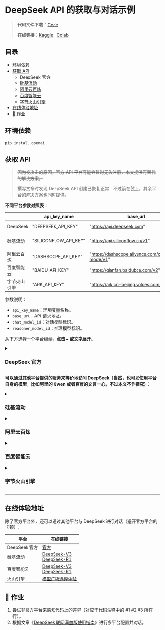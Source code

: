 # DeepSeek API 的获取与对话示例

> **代码文件下载**：[Code](../Demos/deepseek-api-guide-1.ipynb)
>
> **在线链接**：[Kaggle](https://www.kaggle.com/code/aidemos/deepseek-api-guide-1) | [Colab](https://colab.research.google.com/drive/1rdBEJT_oOxaScm3_10epoHX_TdbSm1Ty?usp=sharing)

## 目录

- [环境依赖](#环境依赖)
- [获取 API](#获取-api)
   - [ DeepSeek 官方 ](#-deepseek-官方-)
   - [ 硅基流动 ](#-硅基流动-)
   - [ 阿里云百炼 ](#-阿里云百炼-)
   - [ 百度智能云 ](#-百度智能云-)
   - [ 字节火山引擎 ](#-字节火山引擎-)
- [在线体验地址](#在线体验地址)
- [📝 作业](#-作业)

## 环境依赖

```bash
pip install openai
```

## 获取 API

> ~~因为被攻击的原因，官方 API 平台可能会暂时无法注册，本文提供可替代的解决方案。~~
>
> 撰写文章时发现 DeepSeek API 创建已恢复正常，不过箭在弦上，其余平台的解决方案也同时提供。

**不同平台参数对照表**：

|              | api_key_name          | base_url                                            | chat_model_id             | reasoner_model_id         |
| ------------ | --------------------- | --------------------------------------------------- | ------------------------- | ------------------------- |
| DeepSeek     | "DEEPSEEK_API_KEY"    | "https://api.deepseek.com"                          | "deepseek-chat"           | "deepseek-reasoner"       |
| 硅基流动     | "SILICONFLOW_API_KEY" | "https://api.siliconflow.cn/v1"                     | "deepseek-ai/DeepSeek-V3" | "deepseek-ai/DeepSeek-R1" |
| 阿里云百炼   | "DASHSCOPE_API_KEY"   | "https://dashscope.aliyuncs.com/compatible-mode/v1" | "deepseek-v3"             | "deepseek-r1"             |
| 百度智能云   | "BAIDU_API_KEY"       | "https://qianfan.baidubce.com/v2"                   | "deepseek-v3"             | "deepseek-r1"             |
| 字节火山引擎 | "ARK_API_KEY"         | "https://ark.cn-beijing.volces.com/api/v3"          | "your-chat-model-id"      | "your-reasoner-model-id"  |

参数说明：

- `api_key_name`：环境变量名称。
- `base_url`：API 请求地址。
- `chat_model_id`：对话模型标识。
- `reasoner_model_id`：推理模型标识。

从下方选择一个平台继续，**点击 `►` 或文字展开**。

<details>
    <summary> <h3> DeepSeek 官方 </h3> </summary>


> ~~目前已恢复正常，所有新平台的注册都会赠送一定数量的 tokens，择一即可。~~
>
> 目前 DeepSeek 平台的新用户注册暂时不再赠送余额。

访问 [https://platform.deepseek.com/sign_in](https://platform.deepseek.com/sign_in) 进行注册并登录：

![注册/登录](./assets/20250127180653.png)

新用户注册后将赠送 10 块钱余额，有效期为一个月：

![赠送](./assets/20250127180649.png)

点击左侧的 `API keys`（或者访问 [https://platform.deepseek.com/api_keys](https://platform.deepseek.com/api_keys)），然后点击 `创建 API key:`

![创建 API Key](./assets/20250127180645.png)

命名，然后点击 `创建`：

![名称](./assets/20250127180643.png)

与其他平台不同的是，DeepSeek 的 API 仅在创建时显示，你可能需要记录它，点击 `复制`：

![复制](./assets/20250127180641.png)

#### 代码示例

```python
from openai import OpenAI
import os

# 临时环境变量配置
os.environ["DEEPSEEK_API_KEY"] = "your-api-key" # 1

client = OpenAI(
    api_key=os.getenv("DEEPSEEK_API_KEY"),
    base_url="https://api.deepseek.com", # 2
)

# 单轮对话示例
response = client.chat.completions.create(
    model="deepseek-chat", # 3
    messages=[
        {'role': 'system', 'content': 'You are a helpful assistant.'},
        {'role': 'user', 'content': '你是谁？'}
    ]
)

# 打印模型回复内容
print(response.choices[0].message.content)
```

#### 模型切换

```python
# 切换推理模型
response = client.chat.completions.create(
    model="deepseek-reasoner",  # 修改此处标识
    # ...其他参数保持不变...
)
```

观察 `reasoning_content` 可以捕捉到思考过程。

</details>

**可以通过其他平台提供的服务来等价地访问 DeepSeek（当然，也可以使用平台自身的模型，比如阿里的 Qwen 或者百度的文言一心，不过本文不作探究）：**

<details>
    <summary> <h3> 硅基流动 </h3> </summary>

> 下方硅基流动的注册链接附带邀请码，因邀请所产生**所有** tokens 将被用于学习共享（[Discussions](https://github.com/Hoper-J/AI-Guide-and-Demos-zh_CN/discussions/6)）。
>
> **感谢注册，因为你才有了该分享的诞生**。

访问 [https://cloud.siliconflow.cn/i/ofzj9IQy](https://cloud.siliconflow.cn/i/ofzj9IQy) 进行注册并登录：

![注册/登录](./assets/image-20250205221933350.png)

点击[体验中心](https://cloud.siliconflow.cn/account/ak)左侧的 `API 密钥`，然后点击 `新建 API 密钥`：

![新建 API 密钥](./assets/image-20250205222644044.png)

随意填写描述后点击 `新建密钥`：

![填写描述](./assets/image-20250205222732771.png)

直接点击密钥进行复制，这就是我们即将用到的 API KEY：

![复制密钥](./assets/image-20250205222837349.png)

#### 代码示例

```python
from openai import OpenAI
import os

# 临时环境变量配置
os.environ["SILICONFLOW_API_KEY"] = "your-api-key" # 1

client = OpenAI(
    api_key=os.getenv("SILICONFLOW_API_KEY"),
    base_url="https://api.siliconflow.cn/v1", # 2
)

# 单轮对话示例
response = client.chat.completions.create(
    model="deepseek-ai/DeepSeek-V3", # 3
    messages=[
        {'role': 'system', 'content': 'You are a helpful assistant.'},
        {'role': 'user', 'content': '你是谁？'}
    ]
)

# 打印模型回复内容
print(response.choices[0].message.content)
```

#### 模型切换

```python
# 切换推理模型
response = client.chat.completions.create(
    model="deepseek-ai/DeepSeek-R1",  # 修改此处标识
    # ...其他参数保持不变...
)
```

> [!note]
>
> **注意**，硅基流动官方对于非实名用户的用量做了限制（100 次/天）：
>
> ![实名限制](./assets/image-20250206162334302.png)
>
> 如果有更高的用量需求，则需要进行[实名认证](https://cloud.siliconflow.cn/account/authentication)。

</details>

<details>
    <summary> <h3> 阿里云百炼 </h3> </summary>

访问 [阿里云百炼控制台](https://bailian.console.aliyun.com) 注册并登录。

![注册](./assets/image-20250205181432735.png)

在注册后将获取 1000 万的免费额度，有效期为半年，可以用于 DeepSeek-V3 和 DeepSeek-R1。

![DeepSeek-V3](./assets/image-20250205172736707.png)

> **注意**：目前仅供免费体验，免费额度用完之后不可继续调用（个人使用可以忽略），随着时间的推移，赠送的额度或有变化。
>
> 目前国内所有赠送额度的平台都需要实名才能正常使用 API：[阿里云实名入口](https://myaccount.console.aliyun.com/certificate?spm=a2c4g.11186623.0.0.27695bbfNxX04T)，进入后点击 `个人支付宝认证 `/ `个人扫脸认证`。

点开左侧的 `模型广场`，点击 `开通模型服务`：

![模型广场](./assets/20240910092523.png)

在弹窗中打勾，并点击 `确认开通`，然后在[控制台](https://bailian.console.aliyun.com/)点击右上角的 `用户图标` - `API-KEY`：

![创建 API Key](./assets/20240910092938.png)

点击`创建`：

![创建](./assets/20240910093036.png)

选择 `默认业务空间`，点击 `确定` 创建 `API-KEY`：

![填写描述](./assets/20240910093112.png)

点击 `查看` 并复制 `API KEY`：

![image-20240910093153303](./assets/20240910093153.png)

#### 代码示例

```python
from openai import OpenAI
import os

# 临时环境变量配置
os.environ["DASHSCOPE_API_KEY"] = "your-api-key" # 1

client = OpenAI(
    api_key=os.getenv("DASHSCOPE_API_KEY"),
    base_url="https://dashscope.aliyuncs.com/compatible-mode/v1", # 2
)

# 单轮对话示例
response = client.chat.completions.create(
    model="deepseek-v3", # 3
    messages=[
        {'role': 'system', 'content': 'You are a helpful assistant.'},
        {'role': 'user', 'content': '你是谁？'}
    ]
)

# 打印模型回复内容
print(response.choices[0].message.content)
```

#### 模型切换

```python
# 切换推理模型
response = client.chat.completions.create(
    model="deepseek-r1",  # 修改此处标识
    # ...其他参数保持不变...
)
```

</details>

<details>
    <summary> <h3> 百度智能云 </h3> </summary>

访问[百度智能云控制台](https://login.bce.baidu.com/?redirect=https%3A%2F%2Fconsole.bce.baidu.com%2Fqianfan%2Fmodelcenter%2Fmodel%2FbuildIn%2Flist)进行注册并登录：

![百度智能云](./assets/image-20250205182743814.png)

查看用户协议，点击 `同意并继续`：

![用户协议](./assets/image-20250205182633067.png)

点击左侧的 `模型广场`，搜索 `DeepSeek`：

![DeepSeek](./assets/image-20250205183041249.png)

可以看到百度也提供了相关服务，接下来我们访问 [API Key](https://console.bce.baidu.com/iam/#/iam/apikey/list)，点击 `创建 API Key`：

![API KEY](./assets/image-20250205214906885.png)

选择 `千帆 ModelBuilder`，点击 `确定`：

![权限配置](./assets/image-20250205220411698.png)

点击 `复制`：

![复制 API Key](./assets/image-20250205215234081.png)

#### 代码示例

```python
from openai import OpenAI
import os

# 临时环境变量配置
os.environ["BAIDU_API_KEY"] = "your-api-key" # 1

client = OpenAI(
    api_key=os.getenv("BAIDU_API_KEY"),
    base_url="https://qianfan.baidubce.com/v2", # 2
)

# 单轮对话示例
response = client.chat.completions.create(
    model="deepseek-v3", # 3
    messages=[
        {'role': 'system', 'content': 'You are a helpful assistant.'},
        {'role': 'user', 'content': '你是谁？'}
    ]
)

# 打印模型回复内容
print(response.choices[0].message.content)
```

#### 模型切换

```python
# 切换推理模型
response = client.chat.completions.create(
    model="deepseek-r1",  # 修改此处标识
    # ...其他参数保持不变...
)
```

</details>


<details>
    <summary> <h3> 字节火山引擎 </h3> </summary>

> 这是一个稍显繁杂的流程。
>
> 下方火山引擎的注册链接附带邀请码，因邀请所产生**所有** tokens 将被用于学习共享（[Discussions](https://github.com/Hoper-J/AI-Guide-and-Demos-zh_CN/discussions/6)）。
>
> **感谢注册，因为你才有了该分享的诞生**。

访问[火山引擎](https://www.volcengine.com/experience/ark?utm_term=202502dsinvite&ac=DSASUQY5&rc=ON2SBXC1)进行注册并登录：

![注册](./assets/image-20250208202359743.png)

对于每个模型，将赠送 50 万 tokens 的额度。

![赠送额度](./assets/image-20250208202730457.png)

点击左侧的 `API Key 管理` 或者访问 [API 入口](https://console.volcengine.com/ark/region:ark+cn-beijing/apiKey?apikey=%7B%7D)，然后点击 `创建 API Key`：

![API Key 管理](./assets/image-20250208203228869.png)

默认名称基于时间自动生成，修改或直接点击 `创建`：

![创建](./assets/image-20250208203353628.png)

点击箭头位置，然后复制 `API Key`：

![复制 API Key](./assets/image-20250208203519527.png)

接下来，点击左侧的 `开通服务`，找到 `DeepSeek`，然后点击右侧的 `开通服务`：

![开通服务](./assets/image-20250208205347081.png)

勾选想用的模型，点击 `立即开通`：

![勾选模型](./assets/image-20250208205416948.png)

点击左侧的 `在线推理`，点击 `创建推理接入点`：

![创建推理接入点](./assets/image-20250208210231034.png)

接入点名称可以随意命名，命名完之后进行 `模型选择`：

![添加模型](./assets/image-20250208211542842.png)

选择步骤参考下图（注意，不能同时选择两个，需要分开创建）：

| 聊天模型                                             | 推理模型                                             |
| ---------------------------------------------------- | ---------------------------------------------------- |
| ![DeepSeek-v3](./assets/image-20250208211303600.png) | ![DeepSeek-R1](./assets/image-20250208211137993.png) |

然后点击右侧的 `确认接入`：

![接入](./assets/image-20250208211625447.png)

在接入点名称处复制想要接入模型的 ID。

![复制 model id](./assets/image-20250208211917550.png)

以上图的 DeepSeek-V3 为例，此时 `model_id = "ep-20250208211645-hrlmt"`，而非 `DeepSeek-V3`。

#### 代码示例

> 字节与其他家完全不同的点在于 `model_id` 不固定，在创建完接入点之后才可以得知对应 ID，这固然提高了可操作性，但对于刚注册的用户来说实在不够明确，在使用时需要注意它们的不同，如果在之前没有保存 `api_key` 和 `model`，可以通过入口进行复制：
>
> - **api_key**：[入口](https://console.volcengine.com/ark/region:ark+cn-beijing/apiKey?apikey=%7B%7D)
>
> - **model**：[入口](https://console.volcengine.com/ark/region:ark+cn-beijing/endpoint?config=%7B%7D)
>
>   ![model_id](./assets/image-20250215145209072.png)

```python
from openai import OpenAI
import os

# 临时环境变量配置
os.environ["ARK_API_KEY"] = "your-api-key" # 1

client = OpenAI(
    api_key=os.getenv("ARK_API_KEY"),
    base_url="https://ark.cn-beijing.volces.com/api/v3", # 2
)

# 单轮对话示例
response = client.chat.completions.create(
    model="your-chat-model-id", # 3
    messages=[
        {'role': 'system', 'content': 'You are a helpful assistant.'},
        {'role': 'user', 'content': '你是谁？'}
    ]
)

# 打印模型回复内容
print(response.choices[0].message.content)
```

#### 模型切换

```python
# 切换推理模型
response = client.chat.completions.create(
    model="your-reasoner-model-id",  # 修改此处标识
    # ...其他参数保持不变...
)
```

</details>

---

## 在线体验地址

除了官方平台外，还可以通过其他平台与 DeepSeek 进行对话（避开官方平台的卡顿）：

| 平台          | 在线链接                                                     |
| ------------- | ------------------------------------------------------------ |
| DeepSeek 官方 | [官方](https://chat.deepseek.com)                            |
| 硅基流动      | [DeepSeek-V3](https://cloud.siliconflow.cn/playground/chat/17885302723)<br />[DeepSeek-R1](https://cloud.siliconflow.cn/playground/chat/17885302724) |
| 百度智能云    | [DeepSeek-V3](https://console.bce.baidu.com/qianfan/ais/console/onlineTest/LLM/DeepSeek-V3)<br />[DeepSeek-R1](https://console.bce.baidu.com/qianfan/ais/console/onlineTest/LLM/DeepSeek-R1) |
| 火山引擎      | [模型广场选择体验](https://console.volcengine.com/ark/region:ark+cn-beijing/model?vendor=Bytedance&view=LIST_VIEW) |

## 📝 作业

1. 尝试非官方平台来感知代码上的差异（对应于代码注释中的 #1 #2 #3 所在行）。
2. 根据文章《[DeepSeek 联网满血版使用指南](./DeepSeek%20联网满血版使用指南.md)》进行多平台配置并对话。

